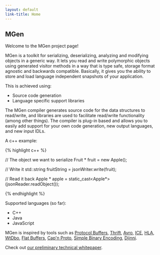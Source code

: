 ```yaml
---
layout: default
link-title: Home
---
```


## MGen

Welcome to the MGen project page!

MGen is a toolkit for serializing, deserializing, analyzing and modifying objects in a generic way. It lets you read and write polymorphic objects using generated visitor methods in a way that is type safe, storage format agnostic and backwards compatible. Basically, it gives you the ability to store and load language independent snapshots of your application.


This is achieved using:

 * Source code generation
 * Language specific support libraries
 
The MGen compiler generates source code for the data structures to read/write, and libraries are used to facilitate read/write functionality (among other things). The compiler is plug-in based and allows you to easily add support for your own code generation, new output languages, and new input IDLs.


A c++ example:

{% highlight c++ %}

  // The object we want to serialize
  Fruit * fruit = new Apple();
  
  // Write it
  std::string fruitString = jsonWriter.write(fruit);
  
  // Read it back
  Apple * apple = static_cast<Apple*>(jsonReader.readObject());

{% endhighlight %}


Supported languages (so far):

 * C++
 * Java
 * JavaScript
 

MGen is inspired by tools such as [Protocol Buffers](https://code.google.com/p/protobuf/), [Thrift](http://thrift.apache.org/), [Avro](http://avro.apache.org/), [ICE](http://www.zeroc.com/ice.html "Internet Communications Engine"), [HLA](http://en.wikipedia.org/wiki/High-level_architecture_(simulation) "High level architecture"), [WtDbo](http://www.webtoolkit.eu/wt/), [Flat Buffers](http://google.github.io/flatbuffers/), [Cap'n Proto](http://kentonv.github.io/capnproto/), [Simple Binary Encoding](https://github.com/real-logic/simple-binary-encoding),
[Djinni](https://github.com/dropbox/djinni).

Check out [our preliminary technical whitepaper](http://culvertsoft.se/docs/WhitePaper.pdf).
